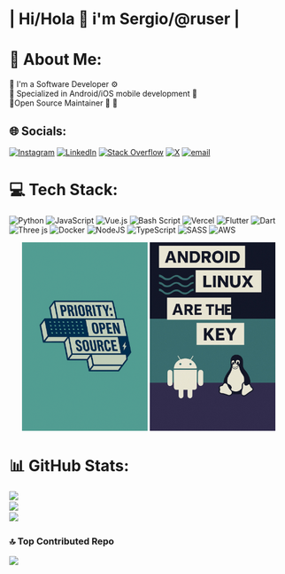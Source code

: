 # | Hi/Hola 🤠 i'm Sergio/@ruser |
# 💫 About Me:
🏮 I'm a Software Developer ⚙<br>🏮 Specialized in Android/iOS mobile development 📱<br>🏮Open Source Maintainer 🧰 🔧


## 🌐 Socials:
[![Instagram](https://img.shields.io/badge/Instagram-%23E4405F.svg?logo=Instagram&logoColor=white)](https://instagram.com/sergiotrdev) [![LinkedIn](https://img.shields.io/badge/LinkedIn-%230077B5.svg?logo=linkedin&logoColor=white)](https://linkedin.com/in/sergio-troncoso-ruser) [![Stack Overflow](https://img.shields.io/badge/-Stackoverflow-FE7A16?logo=stack-overflow&logoColor=white)](https://stackoverflow.com/users/20728797) [![X](https://img.shields.io/badge/X-black.svg?logo=X&logoColor=white)](https://x.com/@sergiotr22) [![email](https://img.shields.io/badge/Email-D14836?logo=gmail&logoColor=white)](mailto:sergiotr22@gmail.com) 

# 💻 Tech Stack:
![Python](https://img.shields.io/badge/python-3670A0?style=flat&logo=python&logoColor=ffdd54) ![JavaScript](https://img.shields.io/badge/javascript-%23323330.svg?style=flat&logo=javascript&logoColor=%23F7DF1E) ![Vue.js](https://img.shields.io/badge/vue.js-%2335495e.svg?style=flat&logo=vuedotjs&logoColor=%234FC08D) ![Bash Script](https://img.shields.io/badge/bash_script-%23121011.svg?style=flat&logo=gnu-bash&logoColor=white) ![Vercel](https://img.shields.io/badge/vercel-%23000000.svg?style=flat&logo=vercel&logoColor=white) ![Flutter](https://img.shields.io/badge/Flutter-%2302569B.svg?style=flat&logo=Flutter&logoColor=white) ![Dart](https://img.shields.io/badge/dart-%230175C2.svg?style=flat&logo=dart&logoColor=white) ![Three js](https://img.shields.io/badge/threejs-black?style=flat&logo=three.js&logoColor=white) ![Docker](https://img.shields.io/badge/docker-%230db7ed.svg?style=flat&logo=docker&logoColor=white) ![NodeJS](https://img.shields.io/badge/node.js-6DA55F?style=flat&logo=node.js&logoColor=white) ![TypeScript](https://img.shields.io/badge/typescript-%23007ACC.svg?style=flat&logo=typescript&logoColor=white) ![SASS](https://img.shields.io/badge/SASS-hotpink.svg?style=flat&logo=SASS&logoColor=white) ![AWS](https://img.shields.io/badge/AWS-%23FF9900.svg?style=flat&logo=amazon-aws&logoColor=white)


<div align="center">
  <img src="https://github.com/RUSERtr/RUSERtr/blob/main/assets/open-source.png?raw=true" alt="Android Dev" width="45%"/>
  <img src="https://github.com/RUSERtr/RUSERtr/blob/main/assets/android-linux.jpg?raw=true" alt="Flutter Projects" width="45%"/>
</div>


# 📊 GitHub Stats:
![](https://github-readme-stats.vercel.app/api?username=RUSERtr&theme=blue_navy&hide_border=true&include_all_commits=false&count_private=false)<br/>
![](https://nirzak-streak-stats.vercel.app/?user=RUSERtr&theme=blue_navy&hide_border=true)<br/>
![](https://github-readme-stats.vercel.app/api/top-langs/?username=RUSERtr&theme=blue_navy&hide_border=true&include_all_commits=false&count_private=false&layout=compact)

### 🔝 Top Contributed Repo
![](https://github-contributor-stats.vercel.app/api?username=RUSERtr&limit=5&theme=blue_navy&combine_all_yearly_contributions=true)
